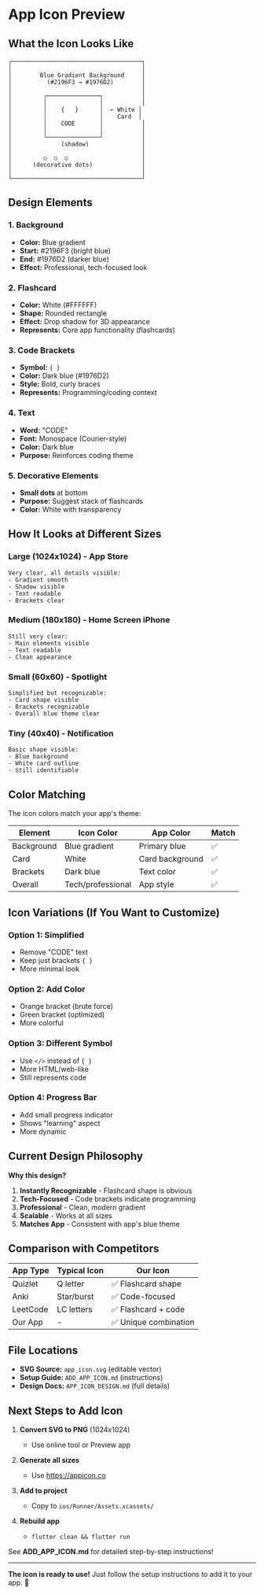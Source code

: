 # App Icon Preview

## What the Icon Looks Like

```
┌─────────────────────────────────────┐
│                                     │
│        Blue Gradient Background     │
│          (#2196F3 → #1976D2)        │
│                                     │
│         ┌───────────────┐           │
│         │               │           │
│         │    {   }      │  ← White │
│         │               │    Card  │
│         │    CODE       │           │
│         │               │           │
│         └───────────────┘           │
│              (shadow)               │
│                                     │
│         ○  ○  ○                     │
│      (decorative dots)              │
│                                     │
└─────────────────────────────────────┘
```

## Design Elements

### 1. Background
- **Color:** Blue gradient
- **Start:** #2196F3 (bright blue)
- **End:** #1976D2 (darker blue)
- **Effect:** Professional, tech-focused look

### 2. Flashcard
- **Color:** White (#FFFFFF)
- **Shape:** Rounded rectangle
- **Effect:** Drop shadow for 3D appearance
- **Represents:** Core app functionality (flashcards)

### 3. Code Brackets
- **Symbol:** `{ }`
- **Color:** Dark blue (#1976D2)
- **Style:** Bold, curly braces
- **Represents:** Programming/coding context

### 4. Text
- **Word:** "CODE"
- **Font:** Monospace (Courier-style)
- **Color:** Dark blue
- **Purpose:** Reinforces coding theme

### 5. Decorative Elements
- **Small dots** at bottom
- **Purpose:** Suggest stack of flashcards
- **Color:** White with transparency

## How It Looks at Different Sizes

### Large (1024x1024) - App Store
```
Very clear, all details visible:
- Gradient smooth
- Shadow visible
- Text readable
- Brackets clear
```

### Medium (180x180) - Home Screen iPhone
```
Still very clear:
- Main elements visible
- Text readable
- Clean appearance
```

### Small (60x60) - Spotlight
```
Simplified but recognizable:
- Card shape visible
- Brackets recognizable
- Overall blue theme clear
```

### Tiny (40x40) - Notification
```
Basic shape visible:
- Blue background
- White card outline
- Still identifiable
```

## Color Matching

The icon colors match your app's theme:

| Element | Icon Color | App Color | Match |
|---------|-----------|-----------|-------|
| Background | Blue gradient | Primary blue | ✅ |
| Card | White | Card background | ✅ |
| Brackets | Dark blue | Text color | ✅ |
| Overall | Tech/professional | App style | ✅ |

## Icon Variations (If You Want to Customize)

### Option 1: Simplified
- Remove "CODE" text
- Keep just brackets `{ }`
- More minimal look

### Option 2: Add Color
- Orange bracket (brute force)
- Green bracket (optimized)
- More colorful

### Option 3: Different Symbol
- Use `</>` instead of `{ }`
- More HTML/web-like
- Still represents code

### Option 4: Progress Bar
- Add small progress indicator
- Shows "learning" aspect
- More dynamic

## Current Design Philosophy

**Why this design?**

1. **Instantly Recognizable** - Flashcard shape is obvious
2. **Tech-Focused** - Code brackets indicate programming
3. **Professional** - Clean, modern gradient
4. **Scalable** - Works at all sizes
5. **Matches App** - Consistent with app's blue theme

## Comparison with Competitors

| App Type | Typical Icon | Our Icon |
|----------|-------------|----------|
| Quizlet | Q letter | ✅ Flashcard shape |
| Anki | Star/burst | ✅ Code-focused |
| LeetCode | LC letters | ✅ Flashcard + code |
| Our App | - | ✅ Unique combination |

## File Locations

- **SVG Source:** `app_icon.svg` (editable vector)
- **Setup Guide:** `ADD_APP_ICON.md` (instructions)
- **Design Docs:** `APP_ICON_DESIGN.md` (full details)

## Next Steps to Add Icon

1. **Convert SVG to PNG** (1024x1024)
   - Use online tool or Preview app

2. **Generate all sizes**
   - Use https://appicon.co

3. **Add to project**
   - Copy to `ios/Runner/Assets.xcassets/`

4. **Rebuild app**
   - `flutter clean && flutter run`

See **ADD_APP_ICON.md** for detailed step-by-step instructions!

---

**The icon is ready to use!** Just follow the setup instructions to add it to your app. 🎨
